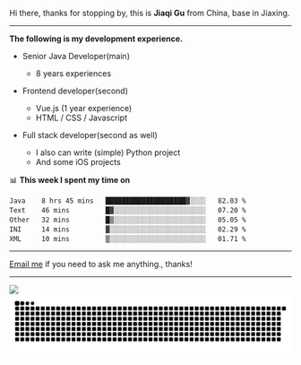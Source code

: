 Hi there, thanks for stopping by, this is **Jiaqi Gu** from China, base in Jiaxing.

---

**The following is my development experience.**

- Senior Java Developer(main)
  - 8 years experiences

- Frontend developer(second)
  - Vue.js (1 year experience)
  - HTML / CSS / Javascript
  
- Full stack developer(second as well)
  - I also can write (simple) Python project
  - And some iOS projects

📊 **This week I spent my time on**
<!--START_SECTION:waka-->

```txt
Java    8 hrs 45 mins   ████████████████████▓░░░░   82.03 %
Text    46 mins         █▓░░░░░░░░░░░░░░░░░░░░░░░   07.20 %
Other   32 mins         █▒░░░░░░░░░░░░░░░░░░░░░░░   05.05 %
INI     14 mins         ▓░░░░░░░░░░░░░░░░░░░░░░░░   02.29 %
XML     10 mins         ▒░░░░░░░░░░░░░░░░░░░░░░░░   01.71 %
```

<!--END_SECTION:waka-->

---

[Email me](mailto:htk2klwgr@mozmail.com?subject=Hiring_from_GitHub) if you need to ask me anything., thanks!

---

![]( https://visitor-badge.glitch.me/badge?page_id=githubgujiaqi)
![]( https://github.com/droid-Q/droid-Q/raw/output/github-contribution-grid-snake.svg#gh-dark-mode-only)
